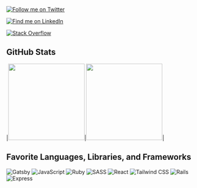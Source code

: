 <a href="https://twitter.com/cnocon" target="_blank">![Follow me on Twitter](https://img.shields.io/twitter/follow/cnocon?color=%234aa1eb&label=Follow%20Me&logo=twitter&logoColor=%234aa1eb&style=for-the-badge)</a>

<a href="https://www.linkedin.com/in/cristinoconnor" target="_blank">![Find me on LinkedIn](https://img.shields.io/badge/linkedin-%230077B5.svg?&style=for-the-badge&logo=linkedin&logoColor=white)</a> 

<a href="https://stackoverflow.com/users/2187039/cnocon" target="_blank">![Stack Overflow](https://img.shields.io/badge/stack%20overflow-FE7A16?logo=stack-overflow&logoColor=white&style=for-the-badge)</a>


## GitHub Stats
|<img height="200em" src="https://github-readme-stats.vercel.app/api?username=cnocon&show_icons=true&hide_border=true&show_private=true&theme=cobalt" />|<img height="200em" src="https://github-readme-stats.vercel.app/api/top-langs/?username=cnocon&show_icons=true&hide_border=true&show_private=true&theme=cobalt"/>|

## Favorite Languages, Libraries, and Frameworks
![Gatsby](https://img.shields.io/badge/gatsby%20-663399.svg?&style=for-the-badge&logo=gatsby&logoColor=white) ![JavaScript](https://img.shields.io/badge/javascript-%23F7DF1E.svg?&style=for-the-badge&logo=javascript&logoColor=black) ![Ruby](https://img.shields.io/badge/ruby-%23CC342D.svg?&style=for-the-badge&logo=ruby&logoColor=white) ![SASS](https://img.shields.io/badge/sass%20-%23CC6699.svg?&style=for-the-badge&logo=sass&logoColor=white) ![React](https://img.shields.io/badge/react%20-%2320232a.svg?&style=for-the-badge&logo=react&logoColor=%2361DAFB) ![Tailwind CSS](https://img.shields.io/badge/tailwindcss%20-%2338B2AC.svg?&style=for-the-badge&logo=tailwind-css&logoColor=white) ![Rails](https://img.shields.io/badge/rails%20-%23CC0000.svg?&style=for-the-badge&logo=ruby-on-rails&logoColor=white) ![Express](https://img.shields.io/badge/express.js%20-%23404d59.svg?&style=for-the-badge) 
